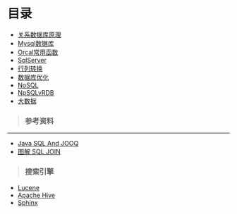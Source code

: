 # 目录
+ [关系数据库原理](https://github.com/Tanglong9344/db/tree/master/dbPrinciple)
+ [Mysql数据库](https://github.com/Tanglong9344/db/tree/master/MySql)
+ [Orcal常用函数](https://github.com/Tanglong9344/SQL/tree/master/OrcalBO)
+ [SqlServer](https://github.com/Tanglong9344/db/blob/master/sqlserver/ReadMe.md)
+ [行列转换](https://github.com/Tanglong9344/SQL/tree/master/columnToRow)
+ [数据库优化](https://github.com/Tanglong9344/SQL/tree/master/dbOptimize)
+ [NoSQL](https://github.com/Tanglong9344/db/tree/master/nosql)
+ [NpSQLvRDB](https://github.com/Tanglong9344/db/blob/master/RDBvNOSQL.md)
+ [大数据](https://github.com/Tanglong9344/db/tree/master/bd)

> ### 参考资料
---
 + [Java SQL And JOOQ](https://blog.jooq.org)
 + [图解 SQL JOIN](https://blog.codinghorror.com/a-visual-explanation-of-sql-joins)
 >### 搜索引擎
 + [Lucene](http://lucene.apache.org/)
 + [Apache Hive](https://cwiki.apache.org/confluence/display/Hive/Home)
 + [Sphinx](http://sphinxsearch.com/)
